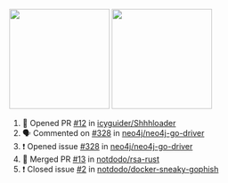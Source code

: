 <a href="https://github.com/notdodo"><img src="https://github-readme-stats.vercel.app/api?username=notdodo&count_private=true&theme=dark" height="180" /></a> <a href="https://github.com/notdodo"><img src="https://github-readme-stats.vercel.app/api/top-langs/?username=notdodo&langs_count=8&theme=dark&hide=tex,java,html,css&layout=compact" height="180" /></a>

<!--START_SECTION:activity-->
1. 💪 Opened PR [#12](https://github.com/icyguider/Shhhloader/pull/12) in [icyguider/Shhhloader](https://github.com/icyguider/Shhhloader)
2. 🗣 Commented on [#328](https://github.com/neo4j/neo4j-go-driver/issues/328) in [neo4j/neo4j-go-driver](https://github.com/neo4j/neo4j-go-driver)
3. ❗️ Opened issue [#328](https://github.com/neo4j/neo4j-go-driver/issues/328) in [neo4j/neo4j-go-driver](https://github.com/neo4j/neo4j-go-driver)
4. 🎉 Merged PR [#13](https://github.com/notdodo/rsa-rust/pull/13) in [notdodo/rsa-rust](https://github.com/notdodo/rsa-rust)
5. ❗️ Closed issue [#2](https://github.com/notdodo/docker-sneaky-gophish/issues/2) in [notdodo/docker-sneaky-gophish](https://github.com/notdodo/docker-sneaky-gophish)
<!--END_SECTION:activity-->
